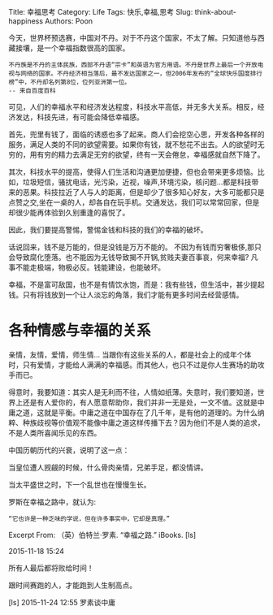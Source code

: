 Title: 幸福思考
Category: Life
Tags: 快乐,幸福,思考
Slug: think-about-happiness
Authors: Poon

<!-- ^ -->


今天，世界杯预选赛，中国对不丹。对于不丹这个国家，不太了解。只知道他与西藏接壤，是一个幸福指数很高的国家。

    不丹族是不丹的主体民族，西部不丹语“宗卡”和英语为官方用语。不丹是世界上最后一个开放电视与网络的国家。不丹经济相当落后，最不发达国家之一，但2006年发布的“全球快乐国度排行榜”中，不丹却名列第8位，位列亚洲第一位。
    -- 来自百度百科

可见，人们的幸福水平和经济发达程度，科技水平高低，并无多大关系。相反，经济发达，科技先进，有可能会降低幸福感。

<!-- $ -->

首先，兜里有钱了，面临的诱惑也多了起来。商人们会挖空心思，开发各种各样的服务，满足人类的不同的欲望需要。如果你有钱，就不愁花不出去。人的欲望时无穷的，用有穷的精力去满足无穷的欲望，终有一天会倦怠，幸福感就自然下降了。

其次，科技水平的提高，使得人们生活和沟通更加便捷，但也会带来更多烦恼。比如，垃圾短信，骚扰电话，光污染，近视，噪声,环境污染，核问题...都是科技带来的恶果。科技拉近了人与人的距离，但是却少了很多知心好友，大多可能都只是点赞之交,坐在一桌的人，却各自在玩手机。交通发达，我们可以常常回家，但是却很少能再体验到久别重逢的喜悦了。

因此，我们要提高警惕，警惕金钱和科技的我们的幸福的破坏。

话说回来，钱不是万能的，但是没钱是万万不能的。 不因为有钱而穷奢极侈,那只会导致腐化堕落。也不能因为无钱导致揭不开锅,贫贱夫妻百事哀，何来幸福? 凡事不能走极端，物极必反。钱能建设，也能破坏。

幸福，不是富可敌国，也不是有情饮水饱，而是：我有些钱，但生活中，甚少提起钱。只有将钱放到一个让人淡忘的角落，我们才能有更多时间去经营感情。

# 各种情感与幸福的关系

亲情，友情，爱情，师生情... 当跟你有这些关系的人，都是社会上的成年个体时，只有爱情，才能给人满满的幸福感。而其他人，也只不过是你人生赛场的助攻手而已。

得意时，我要知道：其实人是无利而不往，人情如纸薄。失意时，我们要知道，世界上还是有人爱你的，有人愿意帮助你，我们并非一无是处，一文不值。这就是中庸之道，这就是平衡。中庸之道在中国存在了几千年，是有他的道理的。为什么纳粹、种族歧视等价值观不能像中庸之道这样传播下去？因为他们不是人类的追求，不是人类所喜闻乐见的东西。

中国历朝历代的兴衰，说明了这一点：

当皇位遭人觊觎的时候，什么骨肉亲情，兄弟手足，都没情讲。

当太平盛世之时，下一个乱世也在慢慢生长。

罗斯在幸福之路中，就认为:

    “它也许是一种乏味的学说，但在许多事实中，它却是真理。”

Excerpt From: （英）伯特兰·罗素. “幸福之路.” iBooks. [ls]

2015-11-18 15:24 

所有人最后都将败给时间！

跟时间赛跑的人，才能跑到人生制高点。



[ls] 2015-11-24 12:55 罗素谈中庸

